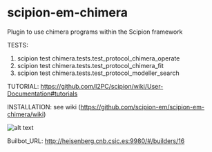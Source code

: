 # scipion-em-chimera
Plugin to use chimera programs within the Scipion framework 

TESTS:
1. scipion test chimera.tests.test_protocol_chimera_operate
1. scipion test chimera.tests.test_protocol_chimera_fit
1. scipion test chimera.tests.test_protocol_modeller_search

TUTORIAL:
https://github.com/I2PC/scipion/wiki/User-Documentation#tutorials

INSTALLATION:
see wiki (https://github.com/scipion-em/scipion-em-chimera/wiki)

![alt text](http://heisenberg.cnb.csic.es:9980/badges/chimera_devel.svg)

Builbot_URL: http://heisenberg.cnb.csic.es:9980/#/builders/16
